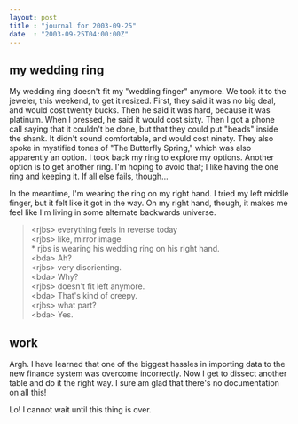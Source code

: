 ```yaml
---
layout: post
title : "journal for 2003-09-25"
date  : "2003-09-25T04:00:00Z"
---
```


## my wedding ring

My wedding ring doesn't fit my "wedding finger" anymore.  We took it to the jeweler, this weekend, to get it resized.  First, they said it was no big deal, and would cost twenty bucks.  Then he said it was hard, because it was platinum.  When I pressed, he said it would cost sixty.  Then I got a phone call saying that it couldn't be done, but that they could put "beads" inside the shank.  It didn't sound comfortable, and would cost ninety.  They also spoke in mystified tones of "The Butterfly Spring," which was also apparently an option.  I took back my ring to explore my options.  Another option is to get another ring.  I'm hoping to avoid that;  I like having the one ring and keeping it.  If all else fails, though...

In the meantime, I'm wearing the ring on my right hand.  I tried my left middle finger, but it felt like it got in the way.  On my right hand, though, it makes me feel like I'm living in some alternate backwards universe.

<blockquote class='chat'> <span class='u1'>&lt;rjbs&gt;</span> everything feels in reverse today<br /> <span class='u1'>&lt;rjbs&gt;</span> like, mirror image<br /> <span class='u1'>* rjbs</span> is wearing his wedding ring on his right hand.<br /> <span class='u0'>&lt;bda&gt;</span> Ah?<br /> <span class='u1'>&lt;rjbs&gt;</span> very disorienting.<br /> <span class='u0'>&lt;bda&gt;</span> Why?<br /> <span class='u1'>&lt;rjbs&gt;</span> doesn't fit left anymore.<br /> <span class='u0'>&lt;bda&gt;</span> That's kind of creepy.<br /> <span class='u1'>&lt;rjbs&gt;</span> what part?<br /> <span class='u0'>&lt;bda&gt;</span> Yes.<br /> </blockquote>

## work

Argh.  I have learned that one of the biggest hassles in importing data to the new finance system was overcome incorrectly.  Now I get to dissect another table and do it the right way.  I sure am glad that there's no documentation on all this!

Lo!  I cannot wait until this thing is over.

